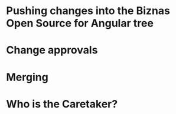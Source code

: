 # Pushing changes into the Biznas Open Source for Angular tree

# Change approvals

# Merging

# Who is the Caretaker?
